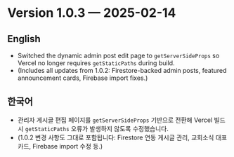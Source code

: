 # Version 1.0.3 — 2025-02-14

## English
- Switched the dynamic admin post edit page to `getServerSideProps` so Vercel no longer requires `getStaticPaths` during build.
- (Includes all updates from 1.0.2: Firestore-backed admin posts, featured announcement cards, Firebase import fixes.)

## 한국어
- 관리자 게시글 편집 페이지를 `getServerSideProps` 기반으로 전환해 Vercel 빌드 시 `getStaticPaths` 오류가 발생하지 않도록 수정했습니다.
- (1.0.2 변경 사항도 그대로 포함됩니다: Firestore 연동 게시글 관리, 교회소식 대표 카드, Firebase import 수정 등.)
